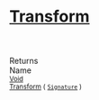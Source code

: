 # [Transform](./SimpleRenderingTransformation-100663461.md)


<br><br>
Returns<img width=542/>Name
<br>
<sub>[Void](https://docs.microsoft.com/en-us/dotnet/api/System.Void)</sub><img width=500/><sub>[Transform](./SimpleRenderingTransformation-100663461.md) ( [`Signature`](./../Signature.md) )</sub><br>


